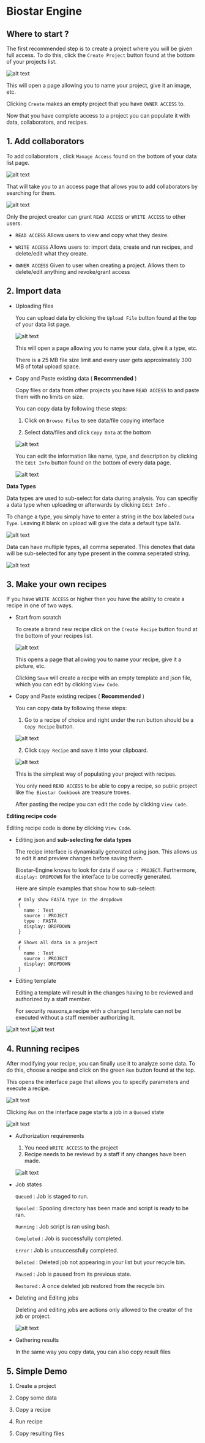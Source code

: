 # Biostar Engine


## Where to start ?

The first recommended step is to create a project where you will be given full access. To do this, click the ```Create Project``` button found at the bottom of your projects list. 

![alt text](https://github.com/Natay/biostar-recipes/blob/master/docs/images/create_project.png "Create Project")

This will open a page allowing you to name your project, give it an image, etc. 

Clicking `Create` makes an empty project that you have `OWNER ACCESS` to. 

Now that you have complete access to a project you can populate it with data, collaborators, and recipes. 


## 1. Add collaborators

To add collaborators , click ```Manage Access``` found on the bottom of your data list page.

![alt text](https://github.com/Natay/biostar-recipes/blob/master/docs/images/manage_access.png "Manage Access")

That will take you to an access page that allows you to add collaborators by searching for them.

![alt text](https://github.com/Natay/biostar-recipes/blob/master/docs/images/access_interface.png "Manage Access")

Only the project creator can grant `READ ACCESS` or `WRITE ACCESS` to other users.

* `READ ACCESS` Allows users to view and copy what they desire.  

* `WRITE ACCESS` Allows users to: import data, create and run recipes, and delete/edit what they create.

* `OWNER ACCESS` Given to user when creating a project. Allows them to delete/edit anything and revoke/grant access 


## 2. Import data


* Uploading files
   
   You can upload data by clicking the ```Upload File``` button found at the top of your data list page. 
   
   ![alt text](https://github.com/Natay/biostar-recipes/blob/master/docs/images/data_dash.png "Manage Access")
   
   This will open a page allowing you to name your data, give it a type, etc. 

   There is a 25 MB file size limit and every user gets approximately 300 MB of total upload space. 
   
* Copy and Paste existing data ( **Recommended** )

   Copy files or data from other projects you have `READ ACCESS` to and paste them with no limits on size.
   
   You can copy data by following these steps:
   
     1. Click on `Browse Files` to see data/file copying interface
     
     2. Select data/files and click `Copy Data` at the bottom 
     
     ![alt text](https://github.com/Natay/biostar-recipes/blob/master/docs/images/copy_data.png "Copy Data")

   You can edit the information like name, type, and description by clicking the `Edit Info` button found on the bottom of every data page.
   
    ![alt text](https://github.com/Natay/biostar-recipes/blob/master/docs/images/data_info.png "Edit Data")
   
   
**Data Types**


Data types are used to sub-select for data during analysis. You can specifiy a data type when uploading or afterwards by clicking `Edit Info` . 

To change a type, you simply have to enter a string in the box labeled `Data Type`. Leaving it blank on upload will give the data a default type `DATA`.  

![alt text](https://github.com/Natay/biostar-recipes/blob/master/docs/images/data_type.png "Edit Data")

Data can have multiple types, all comma seperated. This denotes that data will be sub-selected for any type present in the comma seperated string.   

![alt text](https://github.com/Natay/biostar-recipes/blob/master/docs/images/data_type2.png "Edit Data")


## 3. Make your own recipes

If you have `WRITE ACCESS` or higher then you have the ability to create a recipe in one of two ways.

* Start from scratch

    To create a brand new recipe click on the ```Create Recipe``` button found at the bottom
    of your recipes list. 
    
    ![alt text](https://github.com/Natay/biostar-recipes/blob/master/docs/images/recipe_create.png "Create Recipe")
    
    This opens a page that allowing you to name your recipe, give it a picture, etc. 
    
    Clicking `Save` will create a recipe with an empty template and json file, which you can edit by clicking `View Code`. 
    
   
* Copy and Paste existing recipes ( **Recommended** )

    You can copy data by following these steps:
    
     1. Go to a recipe of choice and right under the run button should be a `Copy Recipe` button.
     
     ![alt text](https://github.com/Natay/biostar-recipes/blob/master/docs/images/recipe_copy.png "Copy Recipe")
     
     2. Click `Copy Recipe` and save it into your clipboard. 
      
     ![alt text](https://github.com/Natay/biostar-recipes/blob/master/docs/images/recipe_paste.png "Paste Recipe")
      
    This is the simplest way of populating your project with recipes.
    
    You only need `READ ACCESS` to be able to copy a recipe, so public project like `The Biostar Cookbook` are treasure troves.
    
    After pasting the recipe you can edit the code by clicking `View Code`.
    
   
**Editing recipe code**

Editing recipe code is done by clicking `View Code`. 

   * Editing json and **sub-selecting for data types**
      
      The recipe interface is dynamically generated using json. This allows us to edit it and preview changes before saving them. 
      
      Biostar-Engine knows to look for data if `source : PROJECT`. Furthermore, `display: DROPDOWN` for the interface to be  correctly generated.
      
      Here are simple examples that show how to sub-select:
      
      
          # Only show FASTA type in the dropdown
          { 
            name : Test
            source : PROJECT
            type : FASTA
            display: DROPDOWN
          }
          
          # Shows all data in a project
          { 
            name : Test
            source : PROJECT
            display: DROPDOWN
          }
    
         
   * Editing template
   
       Editing a template will result in the changes having to be reviewed and authorized by a staff member.
       
       For security reasons,a recipe with a changed template can not be executed without a staff member authorizing it. 
       
   ![alt text](https://github.com/Natay/biostar-recipes/blob/master/docs/images/recipe_code.png "Recipe code")
   ![alt text](https://github.com/Natay/biostar-recipes/blob/master/docs/images/recipe_code2.png "Recipe code")



## 4. Running recipes

After modifying your recipe, you can finally use it to analyze some data. To do this, choose a recipe and click on the green ```Run``` button found at the top. 

This opens the interface page that allows you to specify parameters and execute a recipe.

![alt text](https://github.com/Natay/biostar-recipes/blob/master/docs/images/run_interface.png "interface")

Clicking `Run` on the interface page starts a job in a `Queued` state

![alt text](https://github.com/Natay/biostar-recipes/blob/master/docs/images/params.png)


* Authorization requirements

     1. You need `WRITE ACCESS` to the project
     2. Recipe needs to be reviewd by a staff if any changes have been made.
     
    ![alt text](https://github.com/Natay/biostar-recipes/blob/master/docs/images/template_change.png "Recipe code")
     

* Job states

     `Queued`    : Job is staged to run.
     
     `Spooled`   : Spooling directory has been made and script is ready to be ran.
   
     `Running`   : Job script is ran using bash.
   
     `Completed` : Job is successfully completed.
   
     `Error`     : Job is unsuccessfully completed.
   
     `Deleted`   : Deleted job not appearing in your list but your recycle bin.
   
     `Paused`    : Job is paused from its previous state. 
   
     `Restored`  : A once deleted job restored from the recycle bin. 

* Deleting and Editing jobs
   
   Deleting and editing jobs are actions only allowed to the creator of the job or project. 
   
   ![alt text](https://github.com/Natay/biostar-recipes/blob/master/docs/images/job_edit.png "Recipe code")

* Gathering results

   In the same way you copy data, you can also copy result files 


## 5. Simple Demo


1. Create a project


2. Copy some data


3. Copy a recipe


4. Run recipe


5. Copy resulting files




